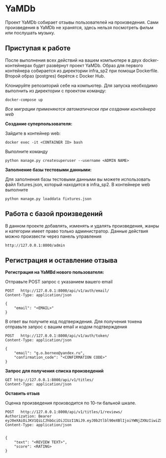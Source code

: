 # YaMDb

Проект YaMDb собирает отзывы пользователей на произведения.
Сами произведения в YaMDb не хранятся, здесь нельзя посмотреть фильм или послушать музыку.

## Приступая к работе

После выполнения всех действий на вашем компьютере в двух docker-контейнерах будет развёрнут проект YaMDb.
Образ для первого контейнера собирается из директории infra_sp2 при помощи Dockerfile. Второй образ (postgres) берётся с Docker Hub.

Клонируйте репозиторий себе на компьютер.
Для запуска необходимо выполнить из директории с проектом команду:

```
docker-compose up
```

*Все миграции применяются автоматически при создании контейнера web*

**Создание суперпользователя:**

Зайдите в контейнер web:
    
```
docker exec -it <CONTAINER ID> bash
```
Выполните команду
    
```
python manage.py createsuperuser --username <ADMIN NAME>
```

**Заполнение базы тестовыми данными:**

Для заполнения базы тестовыми данными вы можете использовать файл fixtures.json, который находится в infra_sp2.
В контейнере web выполните

```
python manage.py loaddata fixtures.json
```
## Работа с базой произведений

В данном проекте добавлять, изменять и удалять произведения, жанры и категории имеет право только администратор.
Данные действия можно произвести через панель управления

```
http://127.0.0.1:8000/admin
```

## Регистрация и оставление отзыва

**Регистрация на YaMBd нового пользователя:**

Отправьте POST запрос с указанием вашего email
```
POST   http://127.0.0.1:8000/api/v1/auth/email/
Content-Type: application/json

{
    "email": "<EMAIL>"
}
```

В ответ вы получите код подтверждения.
Для получения токена отправьте запрос с вашим email и кодом подтверждения

```
POST   http://127.0.0.1:8000/api/v1/auth/token/
Content-Type: application/json

{
    "email": "g.o.borneo@yandex.ru",
    "confirmation_code": "<CONFIRMATION CODE>"
}
```
**Запрос для получения списка произведений**

```
GET http://127.0.0.1:8000/api/v1/titles/
Content-Type: application/json
```

**Оставить отзыв**

Оценка произведения производится по 10-ти бальной шкале.
```
POST   http://127.0.0.1:8000/api/v1/titles/1/reviews/
Authorization: Bearer eyJ0eXAiOiJKV1QiLCJhbGciOiJIUzI1NiJ9.eyJ0b2tlbl90eXBlIjoiYWNjZXNzIiwiZXhwIjoxNjAyNDk1MDY2LCJqdGkiOiI0MTk3NDdmYjllMDc0NDU4YmI3NzQwZmY3MTY0ZTE4ZSIsInVzZXJfaWQiOjF9.hfTeWcAC7PSwinEZS3R_J7vELtRUdoUfFqh8QjHhxJ0
Content-Type: application/json


{
    "text": "<REVIEW TEXT>",
    "score": <RATING>
}
```

